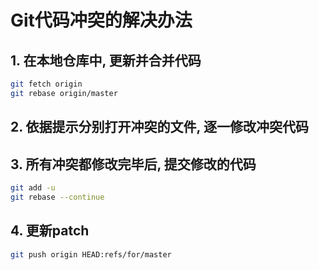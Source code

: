 # Git代码冲突的解决办法

## 1. 在本地仓库中, 更新并合并代码

```bash
git fetch origin
git rebase origin/master
```

## 2. 依据提示分别打开冲突的文件, 逐一修改冲突代码

## 3. 所有冲突都修改完毕后, 提交修改的代码

```bash
git add -u
git rebase --continue
```

## 4. 更新patch

```bash
git push origin HEAD:refs/for/master
```
